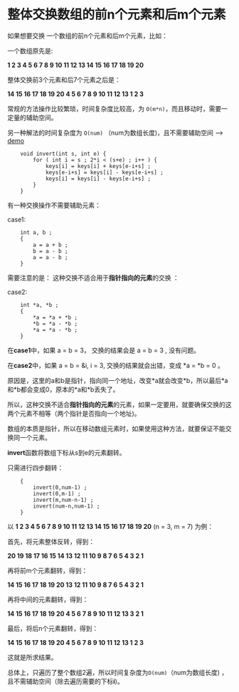# 整体交换数组的前n个元素和后m个元素 

如果想要交换 一个数组的前n个元素和后m个元素，比如：

一个数组原先是:

**1 2 3 4 5 6 7 8 9 10 11 12 13 14 15 16 17 18 19 20**

整体交换前3个元素和后7个元素之后是：

**14 15 16 17 18 19 20 4 5 6 7 8 9 10 11 12 13 1 2 3**

常规的方法操作比较繁琐，时间复杂度比较高，为 `O(m*n)`，而且移动时，需要一定量的辅助空间。

另一种解法的时间复杂度为 `O(num)` （num为数组长度)，且不需要辅助空间  --> [demo](https://github.com/yuyilei/Algorithms/blob/master/C%2B%2B/change-n-m.cpp)

```
    void invert(int s, int e) {
        for ( int i = s ; 2*i < (s+e) ; i++ ) {
            keys[i] = keys[i] + keys[e-i+s] ; 
            keys[e-i+s] = keys[i] - keys[e-i+s] ;
            keys[i] = keys[i] - keys[e-i+s] ; 
        }
    }
```

有一种交换操作不需要辅助元素： 

case1: 

```
    int a, b ; 
    { 
        a = a + b ;
        b = a - b ; 
        a = a - b ; 
    }
```

需要注意的是： 这种交换不适合用于**指针指向的元素**的交换 ：

case2: 

```
    int *a, *b ; 
    {
        *a = *a + *b ; 
        *b = *a - *b ; 
        *a = *a - *b ; 
    }
```

在**case1**中，如果 a = b = 3， 交换的结果会是 a = b = 3 , 没有问题。 

在**case2**中，如果 a = b = &i, i = 3, 交换的结果就会出错，变成 \*a = \*b = 0 。

原因是，这里的a和b是指针，指向同一个地址，改变\*a就会改变\*b，所以最后\*a和\*b都会变成0，原本的\*a和\*b丢失了。  

所以，这种交换不适合**指针指向的元素**的元素，如果一定要用，就要确保交换的这两个元素不相等（两个指针是否指向一个地址)。

数组的本质是指针，所以在移动数组元素时，如果使用这种方法，就要保证不能交换同一个元素。 

**invert**函数将数组下标从s到e的元素翻转。 

只需进行四步翻转： 

```
    {
        invert(0,num-1) ;
        invert(0,m-1) ;
        invert(m,num-n-1) ; 
        invert(num-n,num-1) ; 
    }
```
以 **1 2 3 4 5 6 7 8 9 10 11 12 13 14 15 16 17 18 19 20**  (n = 3, m = 7) 为例： 

首先，将元素整体反转，得到： 

**20 19 18 17 16 15 14 13 12 11 10 9 8 7 6 5 4 3 2 1** 

再将前m个元素翻转，得到：

**14 15 16 17 18 19 20 13 12 11 10 9 8 7 6 5 4 3 2 1**

再将中间的元素翻转，得到：

**14 15 16 17 18 19 20 4 5 6 7 8 9 10 11 12 13 3 2 1**

最后，将后n个元素翻转，得到：

**14 15 16 17 18 19 20 4 5 6 7 8 9 10 11 12 13 1 2 3**

这就是所求结果。

总体上，只遍历了整个数组2遍，所以时间复杂度为`O(num)`（num为数组长度) ，且不需辅助空间（除去遍历需要的下标**i**)。 

